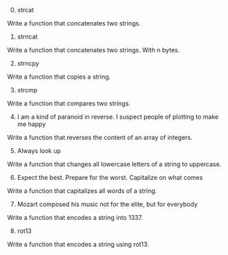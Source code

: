 0. strcat

Write a function that concatenates two strings.

1. strncat

Write a function that concatenates two strings. With n bytes.

2. strncpy

Write a function that copies a string.

3. strcmp

Write a function that compares two strings.

4. I am a kind of paranoid in reverse. I suspect people of plotting to make me happy

Write a function that reverses the content of an array of integers.

5. Always look up

Write a function that changes all lowercase letters of a string to uppercase.

6. Expect the best. Prepare for the worst. Capitalize on what comes

Write a function that capitalizes all words of a string.

7. Mozart composed his music not for the elite, but for everybody

Write a function that encodes a string into 1337.

8. rot13

Write a function that encodes a string using rot13.
